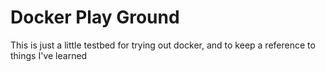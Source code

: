 # Docker Play Ground

This is just a little testbed for trying out docker, and to keep a reference to things I've learned